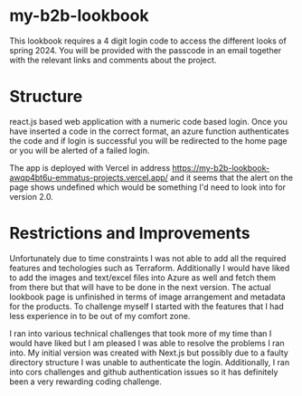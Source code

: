 # my-b2b-lookbook

This lookbook requires a 4 digit login code to access the different looks of spring 2024.
You will be provided with the passcode in an email together with the relevant links and comments
about the project.

# Structure

react.js based web application with a numeric code based login. Once you have inserted
a code in the correct format, an azure function authenticates the code and if login is
successful you will be redirected to the home page or you will be alerted of a failed login.

The app is deployed with Vercel in address https://my-b2b-lookbook-awqp4bt6u-emmatus-projects.vercel.app/
and it seems that the alert on the page shows undefined which would be something I'd need to look into
for version 2.0.

# Restrictions and Improvements

Unfortunately due to time constraints I was not able to add all the required features and techologies
such as Terraform. Additionally I would have liked to add the images and text/excel files into
Azure as well and fetch them from there but that will have to be done in the next version. The
actual lookbook page is unfinished in terms of image arrangement and metadata for the products.
To challenge myself I started with the features that I had less experience in to be out of my comfort zone.

I ran into various technical challenges that took more of my time than I would have liked but I am pleased
I was able to resolve the problems I ran into. My initial version was created with Next.js but possibly due
to a faulty directory structure I was unable to authenticate the login. Additionally, I ran into cors challenges
and github authentication issues so it has definitely been a very rewarding coding challenge.
